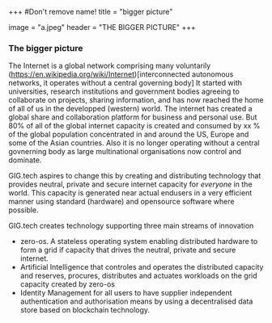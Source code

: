 +++
#Don't remove name!
title = "bigger picture"

image = "a.jpeg"
header = "THE BIGGER PICTURE"
+++

### The bigger picture ###

The Internet is a global network comprising many voluntarily (https://en.wikipedia.org/wiki/Internet)[interconnected autonomous networks, it operates without a central governing body]  It started with universities, research institutions and government bodies agreeing to collaborate on projects, sharing information, and has now reached the home of all of us in the developped (western) world.  The internet has created a global share and collaboration platform for business and personal use. But 80% of all of the global internet capacity is created and consumed by xx % of the global population concentrated in and around the US, Europe and some of the Asian countries.  Also it is no longer operating without a central govnerning body as  large multinational organisations now control and dominate.

GIG.tech aspires to change this by creating and distributing technology that provides neutral, private and secure internet capacity for _everyone_ in the world.  This capacity is generated near actual endusers in a very efficient manner using standard (hardware) and opensource software where possible.

GIG.tech  creates technology supporting three main streams of innovation
- zero-os.  A stateless  operating system enabling distributed hardware to form a grid if capacity that drives the neutral, private and secure internet.
- Artificial Intelligence that controles and operates the distributed capacity and reserves, procures, distributes and actuates workloads on the grid capacity created by zero-os
- Identity Management for all users to have supplier independent authentication and authorisation means by using a decentralised data store based on blockchain technology.
